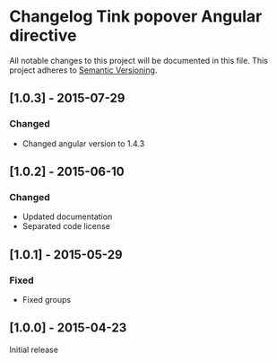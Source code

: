# Changelog Tink popover Angular directive

All notable changes to this project will be documented in this file.
This project adheres to [Semantic Versioning](http://semver.org/).

<!--
## [Unreleased] - [unreleased]

### Added
### Changed
### Deprecated
### Removed
### Fixed
### Security
-->

## [1.0.3] - 2015-07-29

### Changed
- Changed angular version to 1.4.3

## [1.0.2] - 2015-06-10

### Changed
- Updated documentation
- Separated code license



## [1.0.1] - 2015-05-29

### Fixed
- Fixed groups



## [1.0.0] - 2015-04-23

Initial release
